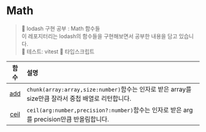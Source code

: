 # Math

> 👟 lodash 구현 공부 : Math 함수들<br/>
> 이 레포지터리는 lodash의 함수들을 구현해보면서 공부한 내용을 담고 있습니다.<br/>
> 🧪 테스트: vitest
> 🐥 타입스크립트

|                              함수                              | 설명                                                                                               |
| :------------------------------------------------------------: | :------------------------------------------------------------------------------------------------- |
|  [add](https://github.com/Pyotato/Pyodash/tree/main/Math/add)  | `chunk(array:array,size:number)`함수는 인자로 받은 array를 size만큼 잘라서 중첩 배열로 리턴합니다. |
| [ceil](https://github.com/Pyotato/Pyodash/tree/main/Math/ceil) | `ceil(arg:number,precision?:number)`함수는 인자로 받은 arg를 precision만큼 반올림합니다.           |
